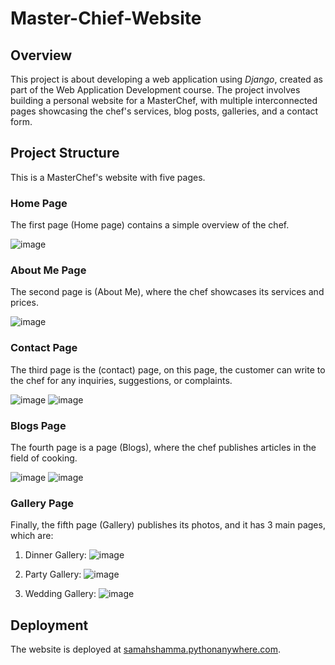 # Master-Chief-Website

## Overview
This project is about developing a web application using *Django*, created as part of the Web Application Development course. The project involves building a personal website for a MasterChef, with multiple interconnected pages showcasing the chef's services, blog posts, galleries, and a contact form.

## Project Structure

This is a MasterChef's website with five pages.  
  
### Home Page
The first page (Home page) contains a simple overview of the chef.

![image](https://github.com/Samah022/master-chief-website/assets/97039075/12c34406-b358-44f7-b9e5-7a7097582903)

### About Me Page
The second page is (About Me), where the chef showcases its services and prices.

![image](https://github.com/Samah022/master-chief-website/assets/97039075/75a6ac95-ca64-4fbb-a85f-3e55da0f17fb)

### Contact Page
The third page is the (contact) page, on this page, the customer can write to the chef for any inquiries, suggestions, or complaints.

![image](https://github.com/Samah022/master-chief-website/assets/97039075/3a27da6d-812d-4dbf-9446-b72e2e4e820f)
![image](https://github.com/Samah022/master-chief-website/assets/97039075/a4b6bdee-9bc7-4d09-bf09-e44b9530cf39)

### Blogs Page
The fourth page is a page (Blogs), where the chef publishes articles in the field of cooking.

![image](https://github.com/Samah022/master-chief-website/assets/97039075/4e877fc0-947f-4f8e-9a38-7ccbce5424b1)
![image](https://github.com/Samah022/master-chief-website/assets/97039075/6ccb44aa-8856-4ccc-91ec-b688c4600161)

### Gallery Page
Finally, the fifth page (Gallery) publishes its photos, and it has 3 main pages, which are:

1. Dinner Gallery:
  ![image](https://github.com/Samah022/master-chief-website/assets/97039075/eadcb451-1205-427f-9b11-e1d97224e226)

2. Party Gallery:
   ![image](https://github.com/Samah022/master-chief-website/assets/97039075/600c7897-0a6f-4b72-bb99-ef93aa8869bb)

3. Wedding Gallery:
   ![image](https://github.com/Samah022/master-chief-website/assets/97039075/27307c8e-832a-44d7-8ff0-877f4b816f06)

   
## Deployment
The website is deployed at [samahshamma.pythonanywhere.com](http://samahshamma.pythonanywhere.com).
